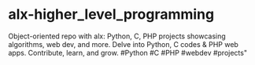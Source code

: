 # alx-higher_level_programming
 Object-oriented repo with alx: Python, C, PHP projects showcasing algorithms, web dev, and more. Delve into Python, C codes &amp; PHP web apps. Contribute, learn, and grow. #Python #C #PHP #webdev #projects"

